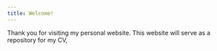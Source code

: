 ```yaml
---
title: Welcome!
---
```

Thank you for visiting my personal website. This website will serve as a repository for my CV, 
<!--stackedit_data:
eyJoaXN0b3J5IjpbLTE2NzEzMzg0NjZdfQ==
-->